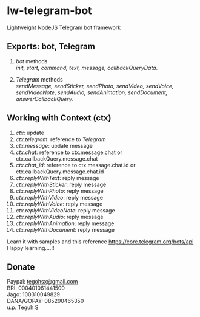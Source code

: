 # lw-telegram-bot
Lightweight NodeJS Telegram bot framework

## Exports: bot, Telegram <br>
1. *bot* methods <br>
*init, start, command, text, message, callbackQueryData*. <br>

2. *Telegram* methods<br>
*sendMessage, sendSticker, sendPhoto, sendVideo, sendVoice, sendVideoNote, sendAudio, sendAnimation, sendDocument, answerCallbackQuery*.<br>

## Working with Context (ctx)
1. *ctx*: update <br>
2. *ctx.telegram*: reference to *Telegram* <br>
3. *ctx.message*: update message <br>
4. *ctx.chat*: reference to ctx.message.chat or ctx.callbackQuery.message.chat <br>
5. *ctx.chat_id*: reference to ctx.message.chat.id or ctx.callbackQuery.message.chat.id <br>
6. *ctx.replyWithText*: reply message <br>
7. *ctx.replyWithSticker*: reply message <br>
8. *ctx.replyWithPhoto*: reply message <br>
9. *ctx.replyWithVideo*: reply message <br>
10. *ctx.replyWithVoice*: reply message <br>
11. *ctx.replyWithVideoNote*: reply message <br>
12. *ctx.replyWithAudio*: reply message <br>
13. *ctx.replyWithAnimation*: reply message <br>
14. *ctx.replyWithDocument*: reply message <br>

Learn it with samples and this reference https://core.telegram.org/bots/api <br>
Happy learning....!!

## Donate
Paypal: tegohsx@gmail.com <br>
BRI: 000401061441500 <br>
Jago: 100310049829 <br>
DANA/GOPAY: 085290465350 <br>
u.p. Teguh S
